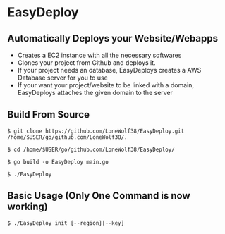 # EasyDeploy


## Automatically Deploys your Website/Webapps
- Creates a EC2 instance with all the necessary softwares
- Clones your project from Github and deploys it.
- If your project needs an database, EasyDeploys creates a AWS Database server for you to use
- If your want your project/website to be linked with a domain, EasyDeploys attaches the given domain to the server

## Build From Source
```
$ git clone https://github.com/LoneWolf38/EasyDeploy.git /home/$USER/go/github.com/LoneWolf38/.

$ cd /home/$USER/go/github.com/LoneWolf38/EasyDeploy/

$ go build -o EasyDeploy main.go

$ ./EasyDeploy

```

## Basic Usage (Only One Command is now working)
```
$ ./EasyDeploy init [--region][--key]

```